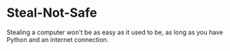 # Steal-Not-Safe
Stealing a computer won't be as easy as it used to be, as long as you have Python and an internet connection.
